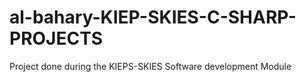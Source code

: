# al-bahary-KIEP-SKIES-C-SHARP-PROJECTS
Project done during the KIEPS-SKIES Software development Module
